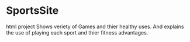 # SportsSite
html project
 Shows veriety of Games and thier healthy uses. And explains the use of playing each sport and thier fitness advantages.
